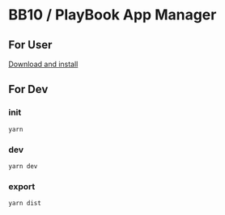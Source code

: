 # BB10 / PlayBook App Manager

## For User

[Download and install](https://github.com/onyxcode/bb10-app-manager/releases)

## For Dev

### init

```
yarn
```

### dev

```
yarn dev
```

### export

```
yarn dist
```
